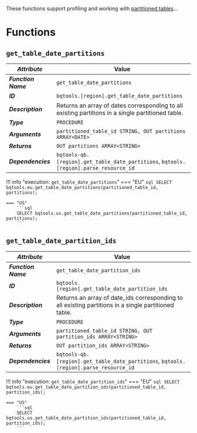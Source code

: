 These functions support profiling and working with [partitioned tables](https://cloud.google.com/bigquery/docs/partitioned-tables)...

# Functions
## **`get_table_date_partitions`**
_**Attribute**_ | Value
--- | ---
_**Function Name**_ | `get_table_date_partitions`
_**ID**_ | `bqtools.[region].get_table_date_partitions`
_**Description**_ | Returns an array of dates corresponding to all existing partitions in a single partitioned table.
_**Type**_ | `PROCEDURE`
_**Arguments**_ | `partitioned_table_id STRING, OUT partitions ARRAY<DATE>`
_**Returns**_ | `OUT partitions ARRAY<STRING>`
_**Dependencies**_ | `bqtools-qb.[region].get_table_date_partitions`, `bqtools.[region].parse_resource_id`

!!! info "execution: `get_table_date_partitions`"
    === "EU"
        ```sql
        SELECT bqtools.eu.get_table_date_partitions(partitioned_table_id, partitions);
        ```

    === "US"
        ```sql
        SELECT bqtools.us.get_table_date_partitions(partitioned_table_id, partitions);
        ```

## **`get_table_date_partition_ids`**
_**Attribute**_ | Value
--- | ---
_**Function Name**_ | `get_table_date_partition_ids`
_**ID**_ | `bqtools.[region].get_table_date_partition_ids`
_**Description**_ | Returns an array of date_ids corresponding to all existing partitions in a single partitioned table.
_**Type**_ | `PROCEDURE`
_**Arguments**_ | `partitioned_table_id STRING, OUT partition_ids ARRAY<STRING>`
_**Returns**_ | `OUT partition_ids ARRAY<STRING>`
_**Dependencies**_ | `bqtools-qb.[region].get_table_date_partitions`, `bqtools.[region].parse_resource_id`

!!! info "execution: `get_table_date_partition_ids`"
    === "EU"
        ```sql
        SELECT bqtools.eu.get_table_date_partition_ids(partitioned_table_id, partition_ids);
        ```

    === "US"
        ```sql
        SELECT bqtools.us.get_table_date_partition_ids(partitioned_table_id, partition_ids);
        ```

